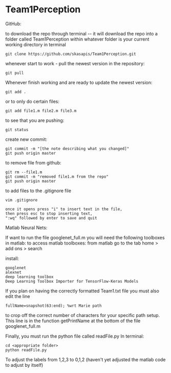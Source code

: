 # Team1Perception
GitHub: 

to download the repo through terminal -- it will download the repo into a folder called Team1Perception within whatever folder is your current working directory in terminal
```
git clone https://github.com/skasapis/Team1Perception.git
```

whenever start to work - pull the newest version in the repository: 
```
git pull
```

Whenever finish working and are ready to update the newest version:                          
```
git add .
```

or to only do certain files:
```
git add file1.m file2.m file3.m    
```
to see that you are pushing:
```
git status   
```

create new commit: 
``` 
git commit -m "[the note describing what you changed]"                            
git push origin master
```

to remove file from github:        
``` 
git rm --file1.m
git commit -m "removed file1.m from the repo"
git push origin master
```

to add files to the .gitignore file
```
vim .gitignore
```
    once it opens press "i" to insert text in the file,
    then press esc to stop inserting text,
    ":wq" followed by enter to save and quit



Matlab Neural Nets:

If want to run the file googlenet_full.m you will need the following toolboxes in matlab:
to access matlab toolboxes: from matlab go to the tab home > add ons > search

install:
```
googlenet
alexnet
deep learning toolbox
Deep Learning Toolbox Importer for TensorFlow-Keras Models
```

If you plan on having the correctly formatted Team1.txt file you must also edit the line
```
fullName=snapshot(63:end); %wrt Marie path
```
to crop off the correct number of characters for your specific path setup. This line is in
the function getPrintName at the bottom of the file googlenet_full.m

Finally, you must run the python file called readFile.py
In terminal:
```
cd <appropriate folder>
python readFile.py
```
To adjust the labels from 1,2,3 to 0,1,2 (haven't yet adjusted the matlab code to adjust by itself)
